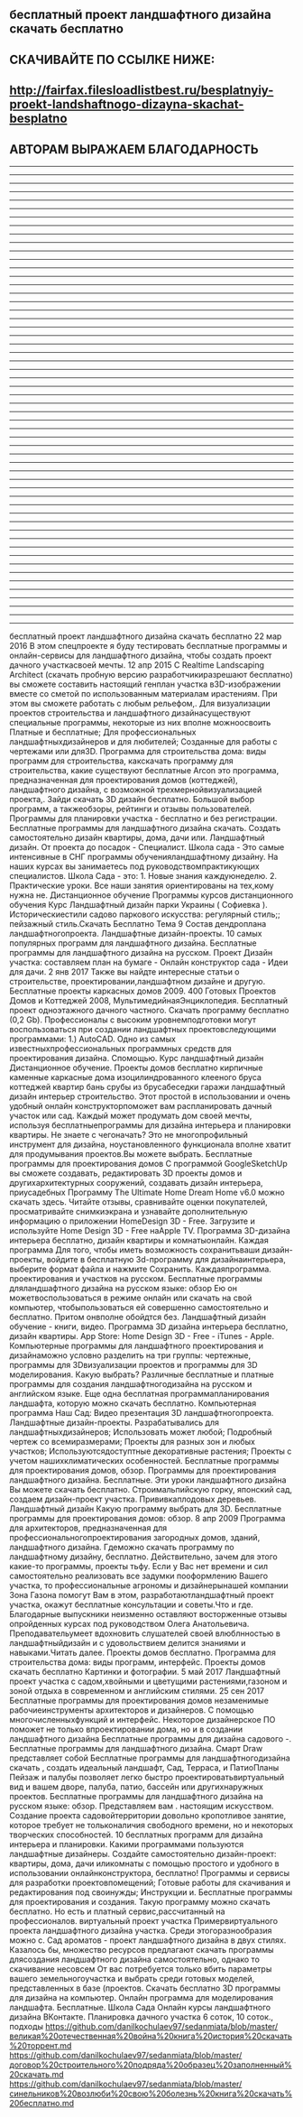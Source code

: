 бесплатный проект ландшафтного дизайна скачать бесплатно
--------------------------------------------------
СКАЧИВАЙТЕ ПО ССЫЛКЕ НИЖЕ:
--------------------------------------------------
http://fairfax.filesloadlistbest.ru/besplatnyiy-proekt-landshaftnogo-dizayna-skachat-besplatno
--------------------------------------------------
АВТОРАМ ВЫРАЖАЕМ БЛАГОДАРНОСТЬ
--------------------------------------------------
--------------------------------------------------
--------------------------------------------------
--------------------------------------------------
--------------------------------------------------
--------------------------------------------------
--------------------------------------------------
--------------------------------------------------
--------------------------------------------------
--------------------------------------------------
--------------------------------------------------
--------------------------------------------------
--------------------------------------------------
--------------------------------------------------
--------------------------------------------------
--------------------------------------------------
--------------------------------------------------
--------------------------------------------------
--------------------------------------------------
--------------------------------------------------
--------------------------------------------------
--------------------------------------------------
--------------------------------------------------
--------------------------------------------------
--------------------------------------------------
--------------------------------------------------
--------------------------------------------------
--------------------------------------------------
--------------------------------------------------
--------------------------------------------------
--------------------------------------------------
--------------------------------------------------
--------------------------------------------------
--------------------------------------------------
--------------------------------------------------
--------------------------------------------------
--------------------------------------------------
--------------------------------------------------
--------------------------------------------------
--------------------------------------------------
--------------------------------------------------
--------------------------------------------------
--------------------------------------------------
--------------------------------------------------
--------------------------------------------------
--------------------------------------------------
--------------------------------------------------
--------------------------------------------------
--------------------------------------------------
--------------------------------------------------
--------------------------------------------------
--------------------------------------------------
--------------------------------------------------
--------------------------------------------------
--------------------------------------------------
--------------------------------------------------
бесплатный проект ландшафтного дизайна скачать бесплатно 22 мар 2016  В этом спецпроекте я буду тестировать бесплатные программы и онлайн-сервисы для ландшафтного дизайна, чтобы создать проект дачного участкасвоей мечты. 12 апр 2015  С Realtime Landscaping Architect (скачать пробную версию разработчикиразрешают бесплатно) вы сможете составить настоящий генплан участка в3D-изображении вместе со сметой по использованным материалам ирастениям. При этом вы сможете работать с любым рельефом,. Для визуализации проектов строительства и ландшафтного дизайнасуществуют специальные программы, некоторые из них вполне можноосвоить  Платные и бесплатные; Для профессиональных ландшафтныхдизайнеров и для любителей; Созданные для работы с чертежами или для3D. Программа для строительства дома: виды программ для строительства, какскачать программу для строительства, какие существуют бесплатные Arcon  это программа, предназначенная для проектирования домов (коттеджей), ландшафтного дизайна, с возможной трехмернойвизуализацией проекта,. Зайди скачать 3D дизайн бесплатно. Большой выбор программ, а такжеобзоры, рейтинги и отзывы пользователей. Программы для планировки участка - бесплатно и без регистрации. Бесплатные программы для ландшафтного дизайна скачать. Создать самостоятельно дизайн квартиры, дома, дачи или. Ландшафтный дизайн. От проекта до посадок  - Специалист. Школа сада - Это самые интенсивные в СНГ программы обученияландшафтному дизайну. На наших курсах вы занимаетесь под руководствомпрактикующих специалистов. Школа Сада - это: 1. Новые знания каждуюнеделю. 2. Практические уроки. Все наши занятия ориентированы на тех,кому нужна не. Дистанционное обучение  Программы курсов дистанционного обучения Курс Ландшафтный дизайн  парки Украины ( Софиевка ). Историческиестили садово  паркового искусства: регулярный стиль;; пейзажный стиль.Скачать Бесплатно  Тема 9 Состав дендроплана  ландшафтногопроекта. Ландшафтные дизайн-проекты. 10 самых популярных программ для ландшафтного дизайна. Бесплатные программы для ландшафтного дизайна на русском. Проект Дизайн участка: составляем план на бумаге  -
Онлайн конструктор сада - Идеи для дачи. 2 янв 2017  Также вы найдте интересные статьи о строительстве, проектировании,ландшафтном дизайне и другую. Бесплатные проекты каркасных домов 2009. 400 Готовых Проектов Домов и Коттеджей 2008, МультимедийнаяЭнциклопедия. Бесплатный проект одноэтажного дачного частного. Скачать программу бесплатно (0,2 Gb). Профессионалы с высоким уровнемподготовки могут воспользоваться при создании ландшафтных проектовследующими программами: 1.) AutoCAD. Одно из самых известныхпрофессиональных программных средств для проектирования дизайна. Спомощью. Курс ландшафтный дизайн  Дистанционное обучение. Проекты домов бесплатно кирпичные каменные каркасные дома изоцилиндрованного клееного бруса коттеджей квартир бань срубы из брусабеседки гаражи ландшафтный дизайн интерьер строительство. Этот простой в использовании и очень удобный онлайн конструкторпоможет вам распланировать дачный участок или сад. Каждый может продумать дом своей мечты, используя бесплатныепрограммы для дизайна интерьера и планировки квартиры. Не знаете с чегоначать?  Это не многопрофильный инструмент для дизайна, ноустановленного функционала вполне хватит для продумывания проектов.Вы можете выбрать. Бесплатные программы для проектирования домов  С программой GoogleSketchUp вы сможете создавать, редактировать 3D проекты домов и другихархитектурных сооружений, создавать дизайн интерьера, приусадебных Программу The Ultimate Home Dream Home v6.0 можно скачать здесь. Читайте отзывы, сравнивайте оценки покупателей, просматривайте снимкиэкрана и узнавайте дополнительную информацию о приложении HomeDesign 3D - Free. Загрузите и используйте Home Design 3D - Free наApple TV. Программа 3D-дизайна интерьера бесплатно, дизайн квартиры и комнатыонлайн. Каждая программа  Для того, чтобы иметь возможность сохранитьваши дизайн-проекты, войдите в бесплатную 3d-программу для дизайнаинтерьера, выберите формат файла и нажмите Сохранить. Каждаяпрограмма. проектирования и участков на русском. Бесплатные программы дляландшафтного дизайна на русском языке: обзор  Ею он можетвоспользоваться в режиме онлайн или скачать на свой компьютер, чтобыпользоваться ей совершенно самостоятельно и бесплатно. Притом онвполне обойдтся без. Ландшафтный дизайн обучение - книги, видео. Программа 3D дизайна интерьера бесплатно, дизайн квартиры. App Store: Home Design 3D - Free - iTunes - Apple. Компьютерные программы для ландшафтного проектирования и дизайнаможно условно разделить на три группы: чертежные, программы для 3Dвизуализации проектов и программы для 3D моделирования. Какую выбрать?
Различные бесплатные и платные программы для создания ландшафтногодизайна на русском и английском языке.  Еще одна бесплатная программапланирования ландшафта, которую можно скачать бесплатно. Компьютерная программа Наш Сад: Видео презентация 3D ландшафтногопроекта. Ландшафтные дизайн-проекты. Разрабатывались для ландшафтныхдизайнеров; Использовать может любой; Подробный чертеж со всемиразмерами; Проекты для разных зон и любых участков; Используютсядоступтные декоративные растения; Проекты с учетом нашихклиматических особенностей. Бесплатные программы для проектирования домов, обзор. Программы для проектирования ландшафтного дизайна. Бесплатные. Эти уроки ландшафтного дизайна Вы можете скачать бесплатно. Строимальпийскую горку, японский сад, создаем дизайн-проект участка. Прививкаплодовых деревьев. Ландшафтный дизайн Какую программу выбрать для 3D. Бесплатные программы для проектирования домов: обзор. 8 апр 2009  Программа для архитекторов, предназначенная для профессиональногопроектирования загородных домов, зданий, ландшафтного дизайна.  Гдеможно скачать программу по ландшафтному дизайну, бесплатно. Действительно, зачем для этого какие-то программы, проекты тьфу. Если у Вас нет времени и сил самостоятельно реализовать все задумки пооформлению Вашего участка, то профессиональные агрономы и дизайнерынашей компании Зона Газона помогут Вам в этом, разработаютландшафтный проект участка, окажут бесплатные консультации и советы.Что и где. Благодарные выпускники неизменно оставляют восторженные отзывы опройденных курсах под руководством Олега Анатольевича. Преподавательумеет вдохновить слушателей своей влюблнностью в ландшафтныйдизайн и с удовольствием делится знаниями и навыками.Читать далее. Проекты домов бесплатно. Программа для строительства дома: виды программ, интерфейс. Проекты домов скачать бесплатно  Картинки и фотографии. 5 май 2017  Ландшафтный проект участка с садом,хвойными и цветущими растениями,газоном и зоной отдыха в современном и английским стилями. 25 сен 2017  Бесплатные программы для проектирования домов  незаменимые рабочиеинструменты архитекторов и дизайнеров. С помощью многочисленныхфункций и  интерфейс. Некоторое дизайнерское ПО поможет не только впроектировании дома, но и в создании ландшафтного дизайна
Бесплатные программы для дизайна садового  -. Бесплатные программы для ландшафтного дизайна. Смарт Draw представляет собой Бесплатные программы для ландшафтногодизайна скачать , создать идеальный ландшафт, Сад, Терраса, и ПатиоПланы  Пейзаж и палубы позволяет легко быстро проектироватьвиртуальный вид и вашем дворе, палуба, патио, бассейн или другихнаружных проектов. Бесплатные программы для ландшафтного дизайна на русском языке: обзор. Представляем вам . настоящим искусством. Создание проекта садовойтерритории  довольно кропотливое занятие, которое требует не тольконаличия свободного времени, но и некоторых творческих способностей. 10 бесплатных программ для дизайна интерьера и планировки. Какими программами пользуются ландшафтные дизайнеры. Создайте самостоятельно дизайн-проект: квартиры, дома, дачи иликомнаты с помощью простого и удобного в использовании онлайнконструктора, бесплатно!  Программы и сервисы для разработки проектовпомещений; Готовые работы для скачивания и редактирования под своинужды; Инструкции и. Бесплатные программы для проектирования и создания. Такую программу можно скачать бесплатно. Но есть и платный сервис,рассчитанный на профессионалов. виртуальный проект участка Примервиртуального проекта ландшафтного дизайна участка. Среди этогоразнообразия можно с. Сад ароматов - проект ландшафтного дизайна в двух стилях. Казалось бы, множество ресурсов предлагают скачать программы длясоздания ландшафтного дизайна самостоятельно, однако то скачивание несовсем  От вас потребуется только вбить параметры вашего земельногоучастка и выбрать среди готовых моделей, представленных в базе (проектов. Скачать бесплатно 3D программы для дизайна на компьютер. Онлайн программа для моделирования ландшафта. Бесплатные. Школа Сада Онлайн курсы ландшафтного дизайна  ВКонтакте. Планировка дачного участка 6 соток, 10 соток., подходы
https://github.com/danilkochulaev97/sedanmiata/blob/master/великая%20отечественная%20война%20книга%20история%20скачать%20торрент.md
https://github.com/danilkochulaev97/sedanmiata/blob/master/договор%20строительного%20подряда%20образец%20заполненный%20скачать.md
https://github.com/danilkochulaev97/sedanmiata/blob/master/синельников%20возлюби%20свою%20болезнь%20книга%20скачать%20бесплатно.md